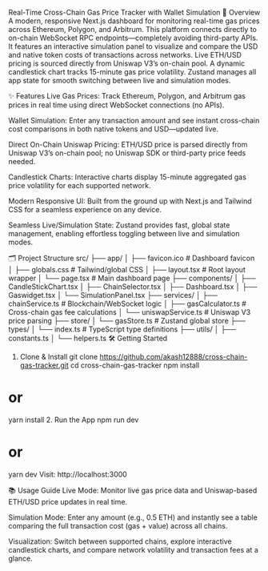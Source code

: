 Real-Time Cross-Chain Gas Price Tracker with Wallet Simulation
🚀 Overview
A modern, responsive Next.js dashboard for monitoring real-time gas prices across Ethereum, Polygon, and Arbitrum. This platform connects directly to on-chain WebSocket RPC endpoints—completely avoiding third-party APIs. It features an interactive simulation panel to visualize and compare the USD and native token costs of transactions across networks. Live ETH/USD pricing is sourced directly from Uniswap V3’s on-chain pool. A dynamic candlestick chart tracks 15-minute gas price volatility. Zustand manages all app state for smooth switching between live and simulation modes.

✨ Features
Live Gas Prices:
Track Ethereum, Polygon, and Arbitrum gas prices in real time using direct WebSocket connections (no APIs).

Wallet Simulation:
Enter any transaction amount and see instant cross-chain cost comparisons in both native tokens and USD—updated live.

Direct On-Chain Uniswap Pricing:
ETH/USD price is parsed directly from Uniswap V3’s on-chain pool; no Uniswap SDK or third-party price feeds needed.

Candlestick Charts:
Interactive charts display 15-minute aggregated gas price volatility for each supported network.

Modern Responsive UI:
Built from the ground up with Next.js and Tailwind CSS for a seamless experience on any device.

Seamless Live/Simulation State:
Zustand provides fast, global state management, enabling effortless toggling between live and simulation modes.

🗂️ Project Structure
src/
├── app/
│   ├── favicon.ico         # Dashboard favicon
│   ├── globals.css         # Tailwind/global CSS
│   ├── layout.tsx          # Root layout wrapper
│   └── page.tsx            # Main dashboard page
├── components/
│   ├── CandleStickChart.tsx
│   ├── ChainSelector.tsx
│   ├── Dashboard.tsx
│   ├── Gaswidget.tsx
│   └── SimulationPanel.tsx
├── services/
│   ├── chainService.ts     # Blockchain/WebSocket logic
│   ├── gasCalculator.ts    # Cross-chain gas fee calculations
│   └── uniswapService.ts   # Uniswap V3 price parsing
├── store/
│   └── gasStore.ts         # Zustand global store
├── types/
│   └── index.ts            # TypeScript type definitions
├── utils/
│   ├── constants.ts
│   └── helpers.ts
🛠️ Getting Started
1. Clone & Install
  git clone https://github.com/akash12888/cross-chain-gas-tracker.git
  cd cross-chain-gas-tracker
  npm install
  # or
  yarn install
2. Run the App
  npm run dev
  # or
  yarn dev
Visit: http://localhost:3000

📚 Usage Guide
Live Mode:
Monitor live gas price data and Uniswap-based ETH/USD price updates in real time.

Simulation Mode:
Enter any amount (e.g., 0.5 ETH) and instantly see a table comparing the full transaction cost (gas + value) across all chains.

Visualization:
Switch between supported chains, explore interactive candlestick charts, and compare network volatility and transaction fees at a glance.

